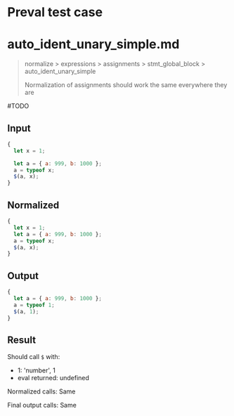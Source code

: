 # Preval test case

# auto_ident_unary_simple.md

> normalize > expressions > assignments > stmt_global_block > auto_ident_unary_simple
>
> Normalization of assignments should work the same everywhere they are

#TODO

## Input

`````js filename=intro
{
  let x = 1;

  let a = { a: 999, b: 1000 };
  a = typeof x;
  $(a, x);
}
`````

## Normalized

`````js filename=intro
{
  let x = 1;
  let a = { a: 999, b: 1000 };
  a = typeof x;
  $(a, x);
}
`````

## Output

`````js filename=intro
{
  let a = { a: 999, b: 1000 };
  a = typeof 1;
  $(a, 1);
}
`````

## Result

Should call `$` with:
 - 1: 'number', 1
 - eval returned: undefined

Normalized calls: Same

Final output calls: Same
